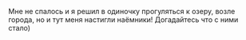 Мне не спалось и я решил в одиночку прогуляться к озеру, возле города, но и тут меня настигли наёмники! Догадайтесь что с ними стало)
